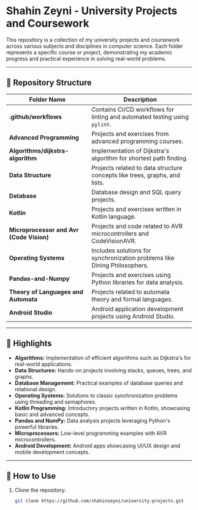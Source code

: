 # Shahin Zeyni - University Projects and Coursework

This repository is a collection of my university projects and coursework across various subjects and disciplines in computer science. Each folder represents a specific course or project, demonstrating my academic progress and practical experience in solving real-world problems.

---

## 📂 Repository Structure

| Folder Name                          | Description                                                                 |
|--------------------------------------|-----------------------------------------------------------------------------|
| **.github/workflows**                | Contains CI/CD workflows for linting and automated testing using `pylint`. |
| **Advanced Programming**             | Projects and exercises from advanced programming courses.                   |
| **Algorithms/dijkstra-algorithm**    | Implementation of Dijkstra's algorithm for shortest path finding.          |
| **Data Structure**                   | Projects related to data structure concepts like trees, graphs, and lists. |
| **Database**                         | Database design and SQL query projects.                                    |
| **Kotlin**                           | Projects and exercises written in Kotlin language.                         |
| **Microprocessor and Avr (Code Vision)** | Projects and code related to AVR microcontrollers and CodeVisionAVR.       |
| **Operating Systems**                | Includes solutions for synchronization problems like Dining Philosophers.  |
| **Pandas-and-Numpy**                 | Projects and exercises using Python libraries for data analysis.           |
| **Theory of Languages and Automata** | Projects related to automata theory and formal languages.                  |
| **Android Studio**                   | Android application development projects using Android Studio.             |

---

## 📜 Highlights

- **Algorithms:** Implementation of efficient algorithms such as Dijkstra's for real-world applications.  
- **Data Structures:** Hands-on projects involving stacks, queues, trees, and graphs.  
- **Database Management:** Practical examples of database queries and relational design.  
- **Operating Systems:** Solutions to classic synchronization problems using threading and semaphores.  
- **Kotlin Programming:** Introductory projects written in Kotlin, showcasing basic and advanced concepts.  
- **Pandas and NumPy:** Data analysis projects leveraging Python's powerful libraries.  
- **Microprocessors:** Low-level programming examples with AVR microcontrollers.  
- **Android Development:** Android apps showcasing UI/UX design and mobile development concepts.

---

## 🚀 How to Use

1. Clone the repository:  
   ```bash
   git clone https://github.com/shahinzeyni/university-projects.git
